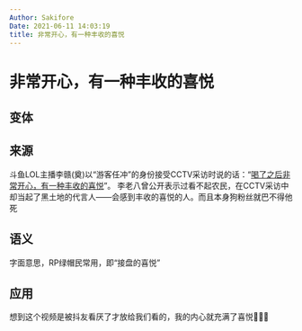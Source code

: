 ```yaml
---
Author: Sakifore
Date: 2021-06-11 14:03:19
title: 非常开心，有一种丰收的喜悦
---
```

# 非常开心，有一种丰收的喜悦

## 变体

## 来源

斗鱼LOL主播李赣(奠)以“游客任冲”的身份接受CCTV采访时说的话：“[喝了之后非常开心，有一种丰收的喜悦](https://www.bilibili.com/video/BV1pW411z7gA?t=20s)”。
李老八曾公开表示过看不起农民，在CCTV采访中却当起了黑土地的代言人——会感到丰收的喜悦的人。而且本身狗粉丝就巴不得他死

## 语义

字面意思，RP绿帽民常用，即“接盘的喜悦”

## 应用

想到这个视频是被抖友看厌了才放给我们看的，我的内心就充满了喜悦🥰🥰🥰
